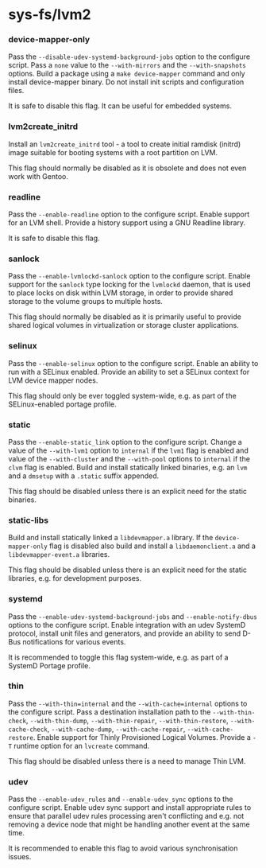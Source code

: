 # sys-fs/lvm2

### device-mapper-only
Pass the `--disable-udev-systemd-background-jobs` option to the configure script. Pass a `none` value to the `--with-mirrors` and the `--with-snapshots` options. Build a package using a `make device-mapper` command and only install device-mapper binary. Do not install init scripts and configuration files.

It is safe to disable this flag. It can be useful for embedded systems.

### lvm2create_initrd
Install an `lvm2create_initrd` tool - a tool to create initial ramdisk (initrd) image suitable for booting systems with a root partition on LVM.

This flag should normally be disabled as it is obsolete and does not even work with Gentoo.

### readline
Pass the `--enable-readline` option to the configure script. Enable support for an LVM shell. Provide a history support using a GNU Readline library.

It is safe to disable this flag.

### sanlock
Pass the `--enable-lvmlockd-sanlock` option to the configure script. Enable support for the `sanlock` type locking for the `lvmlockd` daemon, that is used to place locks on disk within LVM storage, in order to provide shared storage to the volume groups to multiple hosts.

This flag should normally be disabled as it is primarily useful to provide shared logical volumes in virtualization or storage cluster applications.

### selinux
Pass the `--enable-selinux` option to the configure script. Enable an ability to run with a SELinux enabled. Provide an ability to set a SELinux context for LVM device mapper nodes.

This flag should only be ever toggled system-wide, e.g. as part of the SELinux-enabled portage profile.

### static
Pass the `--enable-static_link` option to the configure script. Change a value of the `--with-lvm1` option to `internal` if the `lvm1` flag is enabled and value of the `--with-cluster` and the `--with-pool` options to `internal` if the `clvm` flag is enabled. Build and install statically linked binaries, e.g. an `lvm` and a `dmsetup` with a `.static` suffix appended.

This flag should be disabled unless there is an explicit need for the static binaries.

### static-libs
Build and install statically linked a `libdevmapper.a` library. If the `device-mapper-only` flag is disabled also build and install a `libdaemonclient.a` and a `libdevmapper-event.a` libraries.

This flag should be disabled unless there is an explicit need for the static libraries, e.g. for development purposes.

### systemd
Pass the `--enable-udev-systemd-background-jobs` and `--enable-notify-dbus` options to the configure script. Enable integration with an udev SystemD protocol, install unit files and generators, and provide an ability to send D-Bus notifications for various events.

It is recommended to toggle this flag system-wide, e.g. as part of a SystemD Portage profile.

### thin
Pass the `--with-thin=internal` and the `--with-cache=internal` options to the configure script. Pass a destination installation path to the `--with-thin-check`, `--with-thin-dump`, `--with-thin-repair`, `--with-thin-restore`, `--with-cache-check`, `--with-cache-dump`, `--with-cache-repair`, `--with-cache-restore`. Enable support for Thinly Provisioned Logical Volumes. Provide a `-T` runtime option for an `lvcreate` command.

This flag should be disabled unless there is a need to manage Thin LVM.

### udev
Pass the `--enable-udev_rules` and `--enable-udev_sync` options to the configure script. Enable udev sync support and install appropriate rules to ensure that parallel udev rules processing aren't conflicting and e.g. not removing a device node that might be handling another event at the same time.

It is recommended to enable this flag to avoid various synchronisation issues.

